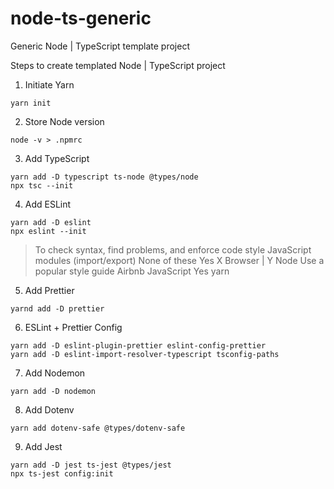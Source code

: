 # node-ts-generic

Generic Node | TypeScript template project

Steps to create templated Node | TypeScript project

1. Initiate Yarn

```
yarn init
```

2. Store Node version

```
node -v > .npmrc
```

3. Add TypeScript

```
yarn add -D typescript ts-node @types/node
npx tsc --init
```

4. Add ESLint

```
yarn add -D eslint
npx eslint --init
```

> To check syntax, find problems, and enforce code style
> JavaScript modules (import/export)
> None of these
> Yes
> X Browser | Y Node
> Use a popular style guide
> Airbnb
> JavaScript
> Yes
> yarn

5. Add Prettier

```
yarnd add -D prettier
```

6. ESLint + Prettier Config

```
yarn add -D eslint-plugin-prettier eslint-config-prettier
yarn add -D eslint-import-resolver-typescript tsconfig-paths
```

7. Add Nodemon

```
yarn add -D nodemon
```

8. Add Dotenv

```
yarn add dotenv-safe @types/dotenv-safe
```

9. Add Jest

```
yarn add -D jest ts-jest @types/jest
npx ts-jest config:init
```
